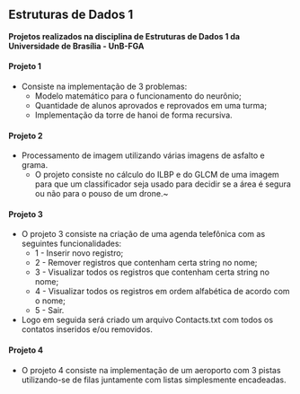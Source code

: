 ## Estruturas de Dados 1

**Projetos realizados na disciplina de Estruturas de Dados 1 da Universidade de Brasília - UnB-FGA**



#### Projeto 1

- Consiste na implementação de 3 problemas:
  - Modelo matemático para o funcionamento do neurônio;
  - Quantidade de alunos aprovados e reprovados em uma turma;
  - Implementação da torre de hanoi de forma recursiva.

#### Projeto 2

- Processamento de imagem utilizando várias imagens de asfalto e grama. 
  - O projeto consiste no cálculo do ILBP e do GLCM de uma imagem para que um classificador seja usado para decidir se a área é segura ou não para o pouso de um drone.~

#### Projeto 3

- O projeto 3 consiste na criação de uma agenda telefônica com as seguintes funcionalidades:
  - 1 - Inserir novo registro;
  - 2 - Remover registros que contenham certa string no nome;
  - 3 - Visualizar todos os registros que contenham certa string no nome;
  - 4 - Visualizar todos os registros em ordem alfabética de acordo com o nome;
  - 5 - Sair.
- Logo em seguida será criado um arquivo Contacts.txt com todos os contatos inseridos e/ou removidos.

#### Projeto 4

- O projeto 4 consiste na implementação de um aeroporto com 3 pistas utilizando-se de filas juntamente com listas simplesmente encadeadas.



